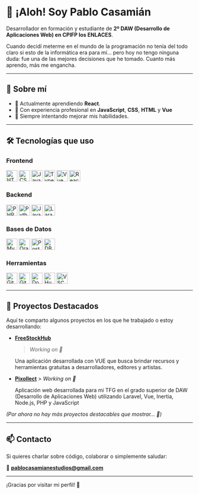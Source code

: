 # 👋 ¡Aloh! Soy Pablo Casamián

Desarrollador en formación y estudiante de **2º DAW (Desarrollo de Aplicaciones Web) en CPIFP los ENLACES**.

Cuando decidí meterme en el mundo de la programación no tenía del todo claro si esto de la informática era para mí… pero hoy no tengo ninguna duda: fue una de las mejores decisiones que he tomado. Cuanto más aprendo, más me engancha.

---
## 🚀 Sobre mí

- 🎯 Actualmente aprendiendo **React**.
- 🔧 Con experiencia profesional en **JavaScript**, **CSS**, **HTML** y **Vue**
- 🧠 Siempre intentando mejorar mis habilidades.

---

## 🛠️ Tecnologías que uso

### Frontend
<div align="left">
  <img src="https://cdn.jsdelivr.net/gh/devicons/devicon/icons/html5/html5-original.svg" height="30" alt="HTML5" />
  <img src="https://cdn.jsdelivr.net/gh/devicons/devicon/icons/css3/css3-original.svg" height="30" alt="CSS3" />
  <img src="https://cdn.jsdelivr.net/gh/devicons/devicon/icons/javascript/javascript-original.svg" height="30" alt="JavaScript" />
  <img src="https://cdn.jsdelivr.net/gh/devicons/devicon/icons/typescript/typescript-original.svg" height="30" alt="TypeScript" />
  <img src="https://cdn.jsdelivr.net/gh/devicons/devicon/icons/vuejs/vuejs-original.svg" height="30" alt="Vue" />
  <img src="https://cdn.jsdelivr.net/gh/devicons/devicon/icons/react/react-original.svg" height="30" alt="React" />
</div>

### Backend
<div align="left">
  <img src="https://cdn.jsdelivr.net/gh/devicons/devicon/icons/php/php-original.svg" height="30" alt="PHP" />
  <img src="https://cdn.jsdelivr.net/gh/devicons/devicon/icons/python/python-original.svg" height="30" alt="Python" />
  <img src="https://cdn.jsdelivr.net/gh/devicons/devicon/icons/java/java-original.svg" height="30" alt="Java" />
  <img src="https://cdn.jsdelivr.net/gh/devicons/devicon/icons/laravel/laravel-plain.svg" height="30" alt="Laravel" />
</div>

### Bases de Datos
<div align="left">
  <img src="https://cdn.jsdelivr.net/gh/devicons/devicon/icons/mysql/mysql-original.svg" height="30" alt="MySQL" />
  <img src="https://cdn.jsdelivr.net/gh/devicons/devicon/icons/oracle/oracle-original.svg" height="30" alt="Oracle" />
  <img src="https://cdn.jsdelivr.net/gh/devicons/devicon/icons/postgresql/postgresql-original.svg" height="30" alt="PostgreSQL" />
  <img src="https://cdn.jsdelivr.net/gh/devicons/devicon/icons/dbeaver/dbeaver-original.svg" height="30" alt="DBeaver" />
</div>

### Herramientas
<div align="left">
  <img src="https://cdn.jsdelivr.net/gh/devicons/devicon/icons/git/git-original.svg" height="30" alt="Git" />
  <img src="https://cdn.jsdelivr.net/gh/devicons/devicon/icons/github/github-original.svg" height="30" alt="GitHub" />
  <img src="https://cdn.jsdelivr.net/gh/devicons/devicon/icons/docker/docker-original.svg" height="30" alt="Docker" />
  <img src="https://cdn.jsdelivr.net/gh/devicons/devicon/icons/hugo/hugo-original.svg" height="30" alt="Hugo" />
  <img src="https://cdn.jsdelivr.net/gh/devicons/devicon/icons/vscode/vscode-original.svg" height="30" alt="VSCode" />
</div>

---

## 🌟 Proyectos Destacados

Aquí te comparto algunos proyectos en los que he trabajado o estoy desarrollando:

- **[FreeStockHub](https://github.com/PabloCasamianEstudios/FreeStockHub)**
  > *Working on 🚧*

  Una aplicación desarrollada con VUE que busca brindar recursos y herramientas gratuitas a desarrolladores, editores y artistas. 

- **[Pixollect](https://github.com/PabloCasamianEstudios/Pixollect)**  > *Working on 🚧*

  Aplicación web desarrollada para mi TFG en el grado superior de DAW (Desarrollo de Aplicaciones Web) utilizando Laravel, Vue, Inertia, Node.js, PHP y JavaScript

*(Por ahora no hay más proyectos destacables que mostrar... 🚧)*

---

## 📫 Contacto

Si quieres charlar sobre código, colaborar o simplemente saludar:

📩 **pablocasamianestudios@gmail.com**

---

¡Gracias por visitar mi perfil! 🚀
